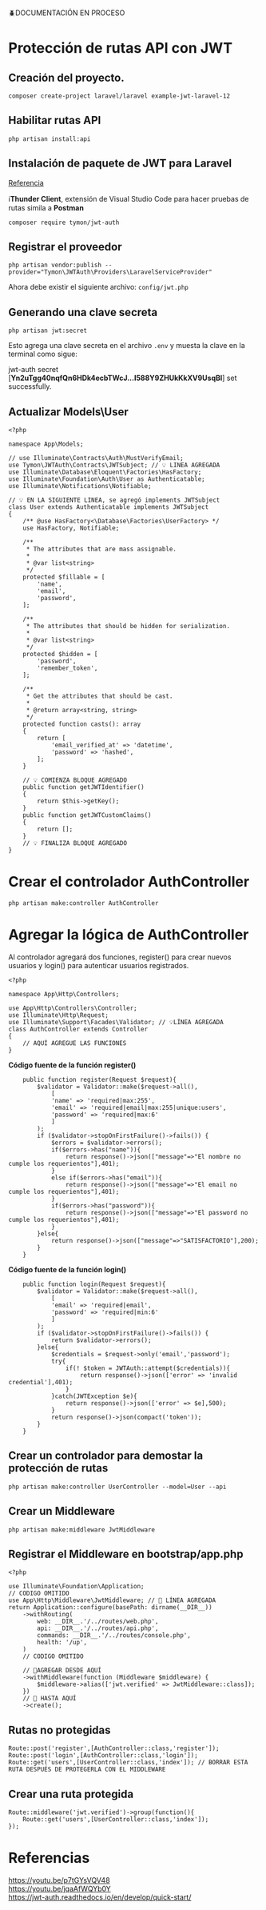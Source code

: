 🪲DOCUMENTACIÓN EN PROCESO

# Protección de rutas API con JWT

## Creación del proyecto.
```
composer create-project laravel/laravel example-jwt-laravel-12
```

## Habilitar rutas API

```
php artisan install:api
```

## Instalación de paquete de JWT para Laravel

[Referencia](https://jwt-auth.readthedocs.io/en/develop/laravel-installation/)

ℹ️**Thunder Client**, extensión de Visual Studio Code para hacer pruebas de rutas simila a **Postman**

```
composer require tymon/jwt-auth
```

## Registrar el proveedor

```
php artisan vendor:publish --provider="Tymon\JWTAuth\Providers\LaravelServiceProvider"
```

Ahora debe existir el siguiente archivo: `config/jwt.php` 

## Generando una clave secreta

```
php artisan jwt:secret
```

Esto agrega una clave secreta en el archivo `.env` y muesta la clave en la terminal como sigue:  

jwt-auth secret [**Yn2uTgg40nqfQn6HDk4ecbTWcJ...I588Y9ZHUkKkXV9UsqBl**] set successfully.  

## Actualizar Models\User

```
<?php

namespace App\Models;

// use Illuminate\Contracts\Auth\MustVerifyEmail;
use Tymon\JWTAuth\Contracts\JWTSubject; // 💡 LINEA AGREGADA
use Illuminate\Database\Eloquent\Factories\HasFactory;
use Illuminate\Foundation\Auth\User as Authenticatable;
use Illuminate\Notifications\Notifiable;

// 💡 EN LA SIGUIENTE LINEA, se agregó implements JWTSubject
class User extends Authenticatable implements JWTSubject
{
    /** @use HasFactory<\Database\Factories\UserFactory> */
    use HasFactory, Notifiable;

    /**
     * The attributes that are mass assignable.
     *
     * @var list<string>
     */
    protected $fillable = [
        'name',
        'email',
        'password',
    ];

    /**
     * The attributes that should be hidden for serialization.
     *
     * @var list<string>
     */
    protected $hidden = [
        'password',
        'remember_token',
    ];

    /**
     * Get the attributes that should be cast.
     *
     * @return array<string, string>
     */
    protected function casts(): array
    {
        return [
            'email_verified_at' => 'datetime',
            'password' => 'hashed',
        ];
    }

    // 💡 COMIENZA BLOQUE AGREGADO
    public function getJWTIdentifier()
    {
        return $this->getKey();
    }
    public function getJWTCustomClaims()
    {
        return [];
    }
    // 💡 FINALIZA BLOQUE AGREGADO
}

```

# Crear el controlador AuthController

```
php artisan make:controller AuthController
```

# Agregar la lógica de AuthController

Al controlador agregará dos funciones, register() para crear nuevos usuarios y login() para autenticar usuarios registrados.  
```
<?php

namespace App\Http\Controllers;

use App\Http\Controllers\Controller;
use Illuminate\Http\Request;
use Illuminate\Support\Facades\Validator; // 💡LÍNEA AGREGADA
class AuthController extends Controller
{
    // AQUÍ AGREGUE LAS FUNCIONES
}
```

**Código fuente de la función register()**

```
    public function register(Request $request){
        $validator = Validator::make($request->all(),
            [
            'name' => 'required|max:255',
            'email' => 'required|email|max:255|unique:users',
            'password' => 'required|max:6'
            ]
        );
        if ($validator->stopOnFirstFailure()->fails()) {
            $errors = $validator->errors();
            if($errors->has("name")){
                return response()->json(["message"=>"El nombre no cumple los requerientos"],401);
            }
            else if($errors->has("email")){
                return response()->json(["message"=>"El email no cumple los requerientos"],401);
            }
            if($errors->has("password")){
                return response()->json(["message"=>"El password no cumple los requerientos"],401);
            }
        }else{
            return response()->json(["message"=>"SATISFACTORIO"],200);
        }
    }
```

**Código fuente de la función login()**  

```
    public function login(Request $request){
        $validator = Validator::make($request->all(),
            [
            'email' => 'required|email',
            'password' => 'required|min:6'
            ]
        );
        if ($validator->stopOnFirstFailure()->fails()) {
            return $validator->errors();
        }else{
            $credentials = $request->only('email','password');
            try{
                if(! $token = JWTAuth::attempt($credentials)){
                    return response()->json(['error' => 'invalid credential'],401);
                }
            }catch(JWTException $e){
                return response()->json(['error' => $e],500);
            }
            return response()->json(compact('token'));
        }
    }
```

## Crear un controlador para demostar la protección de rutas

```
php artisan make:controller UserController --model=User --api
```

## Crear un Middleware

```
php artisan make:middleware JwtMiddleware
```

## Registrar el Middleware en bootstrap/app.php
```
<?php

use Illuminate\Foundation\Application;
// CODIGO OMITIDO
use App\Http\Middleware\JwtMiddleware; // 🎈 LÍNEA AGREGADA
return Application::configure(basePath: dirname(__DIR__))
    ->withRouting(
        web: __DIR__.'/../routes/web.php',
        api: __DIR__.'/../routes/api.php',
        commands: __DIR__.'/../routes/console.php',
        health: '/up',
    )
    // CODIGO OMITIDO

    // 🎈AGREGAR DESDE AQUÍ
    ->withMiddleware(function (Middleware $middleware) {
        $middleware->alias(['jwt.verified' => JwtMiddleware::class]);
    })
    // 🎈 HASTA AQUÍ
    ->create();
```

## Rutas no protegidas

```
Route::post('register',[AuthController::class,'register']);
Route::post('login',[AuthController::class,'login']);
Route::get('users',[UserController::class,'index']); // BORRAR ESTA RUTA DESPUÉS DE PROTEGERLA CON EL MIDDLEWARE
```
## Crear una ruta protegida

```
Route::middleware('jwt.verified')->group(function(){
    Route::get('users',[UserController::class,'index']);
});
```


# Referencias  

https://youtu.be/p7tGYsVQV48  
https://youtu.be/jqaAfWQYb0Y  
https://jwt-auth.readthedocs.io/en/develop/quick-start/  




